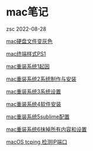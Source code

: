mac笔记
================
zsc
2022-08-28

[mac硬盘文件变灰色](./posts/macnote/mac硬盘文件变灰色.md)

[mac终端样式PS1](./posts/macnote/mac终端样式PS1.md)

[mac重装系统1起因](./posts/macnote/mac重装系统1起因.md)

[mac重装系统2系统制作与安装](./posts/macnote/mac重装系统2系统制作与安装.md)

[mac重装系统3系统设置](./posts/macnote/mac重装系统3系统设置.md)

[mac重装系统4软件安装](./posts/macnote/mac重装系统4软件安装.md)

[mac重装系统5sublime配置](./posts/macnote/mac重装系统5sublime配置.md)

[mac重装系统6抹掉所有内容和设置](./posts/macnote/mac重装系统6重置系统.md)

[macOS tcping 检测IP端口](./posts/macnote/tcping检测IP端口.md)
